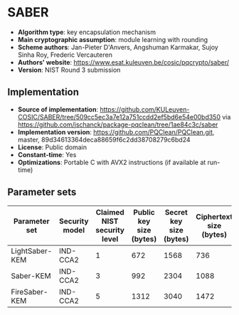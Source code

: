 # SABER

- **Algorithm type**: key encapsulation mechanism
- **Main cryptographic assumption**: module learning with rounding
- **Scheme authors**: Jan-Pieter D'Anvers, Angshuman Karmakar, Sujoy Sinha Roy, Frederic Vercauteren
- **Authors' website**: https://www.esat.kuleuven.be/cosic/pqcrypto/saber/
- **Version**: NIST Round 3 submission

## Implementation

- **Source of implementation**: https://github.com/KULeuven-COSIC/SABER/tree/509cc5ec3a7e12a751ccdd2ef5bd6e54e00bd350 via https://github.com/jschanck/package-pqclean/tree/1ae84c3c/saber
- **Implementation version**: https://github.com/PQClean/PQClean.git, master, 89d34613364deca88659f6c2dd38708279c6bd24
- **License**: Public domain
- **Constant-time**: Yes
- **Optimizations**: Portable C with AVX2 instructions (if available at run-time)

## Parameter sets

| Parameter set  | Security model | Claimed NIST security level | Public key size (bytes) | Secret key size (bytes) | Ciphertext size (bytes) | Shared secret size (bytes) |
| -------------- | -------------- | --------------------------- | ----------------------- | ----------------------- | ----------------------- | -------------------------- |
| LightSaber-KEM | IND-CCA2       | 1                           | 672                     | 1568                    | 736                     | 32                         |
| Saber-KEM      | IND-CCA2       | 3                           | 992                     | 2304                    | 1088                    | 32                         |
| FireSaber-KEM  | IND-CCA2       | 5                           | 1312                    | 3040                    | 1472                    | 32                         |
